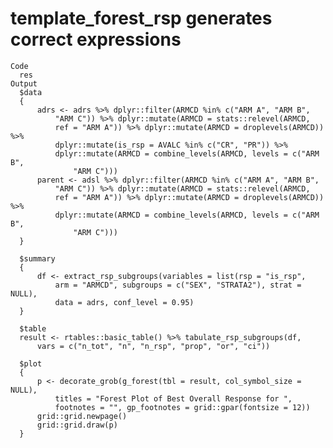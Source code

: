 # template_forest_rsp generates correct expressions

    Code
      res
    Output
      $data
      {
          adrs <- adrs %>% dplyr::filter(ARMCD %in% c("ARM A", "ARM B", 
              "ARM C")) %>% dplyr::mutate(ARMCD = stats::relevel(ARMCD, 
              ref = "ARM A")) %>% dplyr::mutate(ARMCD = droplevels(ARMCD)) %>% 
              dplyr::mutate(is_rsp = AVALC %in% c("CR", "PR")) %>% 
              dplyr::mutate(ARMCD = combine_levels(ARMCD, levels = c("ARM B", 
                  "ARM C")))
          parent <- adsl %>% dplyr::filter(ARMCD %in% c("ARM A", "ARM B", 
              "ARM C")) %>% dplyr::mutate(ARMCD = stats::relevel(ARMCD, 
              ref = "ARM A")) %>% dplyr::mutate(ARMCD = droplevels(ARMCD)) %>% 
              dplyr::mutate(ARMCD = combine_levels(ARMCD, levels = c("ARM B", 
                  "ARM C")))
      }
      
      $summary
      {
          df <- extract_rsp_subgroups(variables = list(rsp = "is_rsp", 
              arm = "ARMCD", subgroups = c("SEX", "STRATA2"), strat = NULL), 
              data = adrs, conf_level = 0.95)
      }
      
      $table
      result <- rtables::basic_table() %>% tabulate_rsp_subgroups(df, 
          vars = c("n_tot", "n", "n_rsp", "prop", "or", "ci"))
      
      $plot
      {
          p <- decorate_grob(g_forest(tbl = result, col_symbol_size = NULL), 
              titles = "Forest Plot of Best Overall Response for ", 
              footnotes = "", gp_footnotes = grid::gpar(fontsize = 12))
          grid::grid.newpage()
          grid::grid.draw(p)
      }
      

